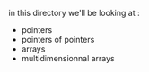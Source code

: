 in this directory we'll be looking at :
- pointers
- pointers of pointers
- arrays
- multidimensionnal arrays
